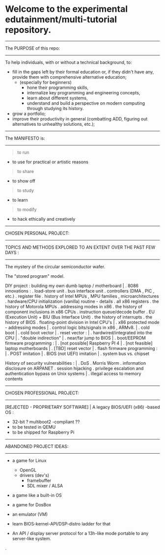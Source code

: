 # Welcome to the experimental edutainment/multi-tutorial repository. 

__________________________________________________________________________
The PURPOSE of this repo:
__________________________________________________________________________

To help individuals, with or without a technical background, to:
- fill in the gaps left by their formal education or, if they didn't have any,
  provide them with comprehensive alternative education;
  - (especially for beginners)
    - hone their programming skills,
    - internalize key programming and engineering concepts,
    - learn about different systems,
    - understand and build a perspective on modern computing through studying
      its history.
- grow a portfolio; 
- improve their productivity in general (combatting ADD, figuring out
  alternatives to unhealthy solutions, etc.); 
    
__________________________________________________________________________
The MANIFESTO is:
__________________________________________________________________________

> to run
  - to use for practical or artistic reasons
> to share
  - to show off
> to study
  - to learn
> to modify
  - to hack ethically and creatively
__________________________________________________________________________
CHOSEN PERSONAL PROJECT:
__________________________________________________________________________
TOPICS AND METHODS EXPLORED TO AN EXTENT OVER THE PAST FEW DAYS :
__________________________________________________________________________

The mystery of the circular semiconductor wafer.

The "stored program" model. 

DIY project : building my own dumb laptop / motherboard
 |
 . 8086 innovations :
   . load-store unit
   . bus interface unit 
   . controllers (DMA , PIC , etc.) 
   . register file 
 . history of Intel MPUs , MPU families , microarchitectures 
 . hardware/CPU initialization (vanilla) routine - details 
 . all x86 registers 
 . the history of Motorola MPUs 
 . addressing modes in x86
 . the history of component inclusions in x86 CPUs 
 . instruction queue/decode buffer
 . EU (Execution Unit) + BIU (Bus Interface Unit)
 . the history of interrupts
 . the history of BIOS
 . floating-point division in Intel CPU's 
 |
 . x86 protected mode - addressing modes 
 |
 . control logic bits/signals in x86 , ARMv8.
 |
 . cold boot
 | . cold boot vector 
 |
 . reset vector :
 | . hardwired/integrated into the CPU 
 | . "double indirection"
 | . near/far jump to BIOS 
 |
 . boot/EEPROM firmware programming :
 | . [not possible] Raspberry PI 4
 | . [not feasible] laptop motherboards
 | . [TBD] reset vector 
 |
 . flash firmware programming :
 | . POST imitation 
 | . BIOS (not UEFI) imitation
 |
 . system bus vs. chipset



History of security vulnerabilities :
 | 
 . DoS
 . Morris Worm
 . information disclosure on ARPANET
 . session hijacking
 . privilege escalation and authentication bypass on Unix systems
 |
 . illegal access to memory contents 

__________________________________________________________________________
CHOSEN PROFESSIONAL PROJECT: 
__________________________________________________________________________

[REJECTED - PROPRIETARY SOFTWARE]
  | 
  A legacy BIOS/UEFI (x86) -based OS :
  - 32-bit
  ? multiboot2 -compliant ?? 
  - to be tested in QEMU
  - to be shipped for Raspberry Pi
__________________________________________________________________________
ABANDONED PROJECT IDEAS:
__________________________________________________________________________

- a game for Linux 
  - OpenGL 
  - drivers (dev's)
    - framebuffer
    - SDL mixer / ALSA 

- a game like a built-in OS

- a game for DosBox
- an emulator (VM) 
- learn BIOS-kernel-API/DSP-distro ladder for that 
- An API / display server protocol for a 13h-like mode portable to any server-like system.

.